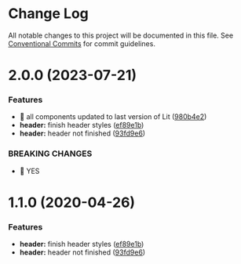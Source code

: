 # Change Log

All notable changes to this project will be documented in this file.
See [Conventional Commits](https://conventionalcommits.org) for commit guidelines.

# 2.0.0 (2023-07-21)


### Features

* 🎸 all components updated to last version of Lit ([980b4e2](https://github.com/carlosmmdiaz/cmmd-web/commit/980b4e230a078e061732e13d0db6db4d73eab480))
* **header:** finish header styles ([ef89e1b](https://github.com/carlosmmdiaz/cmmd-web/commit/ef89e1b9804aa2c96e4ad611098d99f9a14e1e9e))
* **header:** header not finished ([93fd9e6](https://github.com/carlosmmdiaz/cmmd-web/commit/93fd9e69654779dba6fee70a6febd05967e7ea16))


### BREAKING CHANGES

* 🧨 YES





# 1.1.0 (2020-04-26)


### Features

* **header:** finish header styles ([ef89e1b](https://github.com/carlosmmdiaz/cmmd-web/commit/ef89e1b9804aa2c96e4ad611098d99f9a14e1e9e))
* **header:** header not finished ([93fd9e6](https://github.com/carlosmmdiaz/cmmd-web/commit/93fd9e69654779dba6fee70a6febd05967e7ea16))
